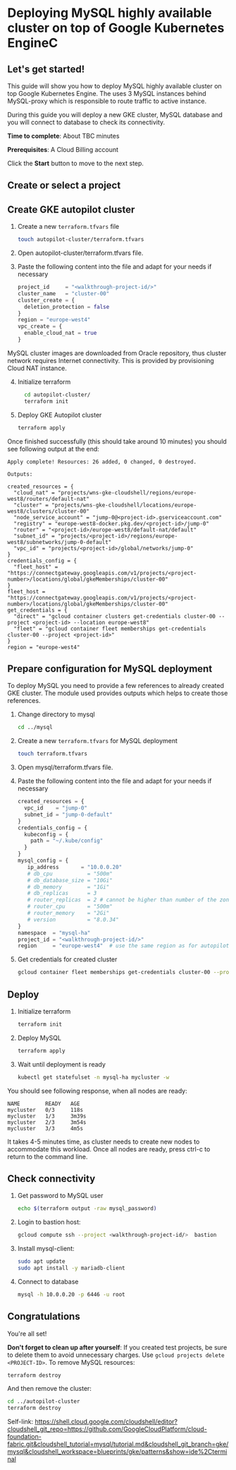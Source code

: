 # Deploying MySQL highly available cluster on top of Google Kubernetes EngineC
<walkthrough-tutorial-duration duration="40"></walkthrough-tutorial-duration>

## Let's get started!
This guide will show you how to deploy MySQL highly available cluster on top Google Kubernetes Engine. The uses
3 MySQL instances behind MySQL-proxy which is responsible to route traffic to active instance.

During this guide you will deploy a new GKE cluster, MySQL database and you will connect to database to check its connectivity.

**Time to complete**: About TBC minutes

**Prerequisites**: A Cloud Billing account

Click the **Start** button to move to the next step.


## Create or select a project
<walkthrough-project-setup billing="true"></walkthrough-project-setup>


## Create GKE autopilot cluster
1. Create a new `terraform.tfvars` file
    ```sh
    touch autopilot-cluster/terraform.tfvars
    ```

2. Open <walkthrough-editor-open-file filePath="autopilot-cluster/terraform.tfvars">autopilot-cluster/terraform.tfvars</walkthrough-editor-open-file> file.

3. Paste the following content into the file and adapt for your needs if necessary
   ```tfvars
   project_id     = "<walkthrough-project-id/>"
   cluster_name   = "cluster-00"
   cluster_create = {
     deletion_protection = false
   }
   region = "europe-west4"
   vpc_create = {
     enable_cloud_nat = true
   }
   ```
MySQL cluster images are downloaded from Oracle repository, thus cluster network requires Internet connectivity. This is provided by provisioning Cloud NAT instance.

4. Initialize terraform
    ```sh
      cd autopilot-cluster/
      terraform init
    ```

5. Deploy GKE Autopilot cluster
    ```sh
    terraform apply
    ````

Once finished successfully (this should take around 10 minutes) you should see following output at the end:
   ```terminal
   Apply complete! Resources: 26 added, 0 changed, 0 destroyed.

   Outputs:

   created_resources = {
     "cloud_nat" = "projects/wns-gke-cloudshell/regions/europe-west8/routers/default-nat"
     "cluster" = "projects/wns-gke-cloudshell/locations/europe-west8/clusters/cluster-00"
     "node_service_account" = "jump-0@<project-id>.gserviceaccount.com"
     "registry" = "europe-west8-docker.pkg.dev/<project-id>/jump-0"
     "router" = "<project-id>/europe-west8/default-nat/default"
     "subnet_id" = "projects/<project-id>/regions/europe-west8/subnetworks/jump-0-default"
     "vpc_id" = "projects/<project-id>/global/networks/jump-0"
   }
   credentials_config = {
     "fleet_host" = "https://connectgateway.googleapis.com/v1/projects/<project-number>/locations/global/gkeMemberships/cluster-00"
   }
   fleet_host = "https://connectgateway.googleapis.com/v1/projects/<project-number>/locations/global/gkeMemberships/cluster-00"
   get_credentials = {
     "direct" = "gcloud container clusters get-credentials cluster-00 --project <project-id> --location europe-west8"
     "fleet" = "gcloud container fleet memberships get-credentials cluster-00 --project <project-id>"
   }
   region = "europe-west4"
   ```

## Prepare configuration for MySQL deployment
To deploy MySQL you need to provide a few references to already created GKE cluster. The module used provides outputs
which helps to create those references.

1. Change directory to mysql
    ```sh
    cd ../mysql
    ```
2. Create a new `terraform.tfvars` for MySQL deployment
   ```sh
   touch terraform.tfvars
   ```

3. Open <walkthrough-editor-open-file filePath="mysql/terraform.tfvars">mysql/terraform.tfvars</walkthrough-editor-open-file> file.

4. Paste the following content into the file and adapt for your needs if necessary
   ```tfvars
   created_resources = {
     vpc_id    = "jump-0"
     subnet_id = "jump-0-default"
   }
   credentials_config = {
     kubeconfig = {
       path = "~/.kube/config"
     }
   }
   mysql_config = {
      ip_address       = "10.0.0.20"
      # db_cpu           = "500m"
      # db_database_size = "10Gi"
      # db_memory        = "1Gi"
      # db_replicas      = 3
      # router_replicas  = 2 # cannot be higher than number of the zones in region
      # router_cpu       = "500m"
      # router_memory    = "2Gi"
      # version          = "8.0.34"
   }
   namespace  = "mysql-ha"
   project_id = "<walkthrough-project-id/>"
   region     = "europe-west4"  # use the same region as for autopilot-cluster
   ```

5. Get credentials for created cluster
   ```sh
   gcloud container fleet memberships get-credentials cluster-00 --project <walkthrough-project-id/>
   ```

## Deploy
1. Initialize terraform
   ```sh
   terraform init
    ```

2. Deploy MySQL
    ```sh
    terraform apply
    ````

3. Wait until deployment is ready
   ```sh
   kubectl get statefulset -n mysql-ha mycluster -w
   ```
You should see following response, when all nodes are ready:
   ```terminal
   NAME        READY   AGE
   mycluster   0/3     118s
   mycluster   1/3     3m39s
   mycluster   2/3     3m54s
   mycluster   3/3     4m5s
   ```
   It takes 4-5 minutes time, as cluster needs to create new nodes to accommodate this workload. Once all nodes are ready, press ctrl-c to return to the command line.

## Check connectivity
1. Get password to MySQL user
   ```sh
   echo $(terraform output -raw mysql_password)
   ```

2. Login to bastion host:
   ```sh
   gcloud compute ssh --project <walkthrough-project-id/>  bastion
   ```

3. Install mysql-client:
   ```sh
   sudo apt update
   sudo apt install -y mariadb-client
   ```

4. Connect to database
   ```sh
   mysql -h 10.0.0.20 -p 6446 -u root
   ```

## Congratulations

<walkthrough-conclusion-trophy></walkthrough-conclusion-trophy>

You're all set!

**Don't forget to clean up after yourself**: If you created test projects, be sure to delete them to avoid unnecessary charges. Use `gcloud projects delete <PROJECT-ID>`.
To remove MySQL resources:
```sh
terraform destroy
```

And then remove the cluster:
```sh
cd ../autopilot-cluster
terraform destroy
```

Self-link: https://shell.cloud.google.com/cloudshell/editor?cloudshell_git_repo=https://github.com/GoogleCloudPlatform/cloud-foundation-fabric.git&cloudshell_tutorial=mysql/tutorial.md&cloudshell_git_branch=gke/mysql&cloudshell_workspace=blueprints/gke/patterns&show=ide%2Cterminal
